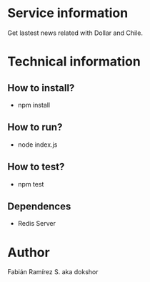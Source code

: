 # Service information
Get lastest news related with Dollar and Chile.

# Technical information
## How to install?
- npm install

## How to run?
- node index.js

## How to test?
- npm test

## Dependences
- Redis Server

# Author
Fabián Ramírez S. aka dokshor
